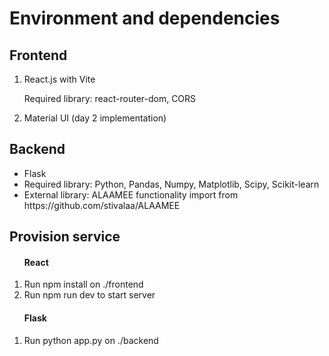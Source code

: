 <h1>Environment and dependencies</h1>
<h2>Frontend</h2>
<ol>
  <li>React.js with Vite</li>
  <p>Required library: react-router-dom, CORS</p>
  <li>Material UI (day 2 implementation)</li>
</ol>
<h2>Backend</h2>
<ul>
  <li>Flask</li>
  <li>Required library: Python, Pandas, Numpy, Matplotlib, Scipy, Scikit-learn </li>
  <li>External library: ALAAMEE functionality import from https://github.com/stivalaa/ALAAMEE </li>
</ul>
<h2>Provision service</h2>
<ol>
  <h4>React</h4>
  <li>Run npm install on ./frontend</li>
  <li>Run npm run dev to start server</li>
</ol>
<ol>
  <h4>Flask</h4>
  <li>Run python app.py on ./backend</li>
</ol>
